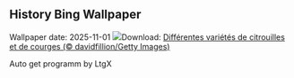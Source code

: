 ## History Bing Wallpaper
Wallpaper date: 2025-11-01
![](https://www.bing.com/th?id=OHR.PumpkinHalloween_FR-CA4476250622_UHD.jpg&w=1000)Download: [Différentes variétés de citrouilles et de courges (© davidfillion/Getty Images)](https://www.bing.com/th?id=OHR.PumpkinHalloween_FR-CA4476250622_UHD.jpg)

Auto get programm by LtgX
